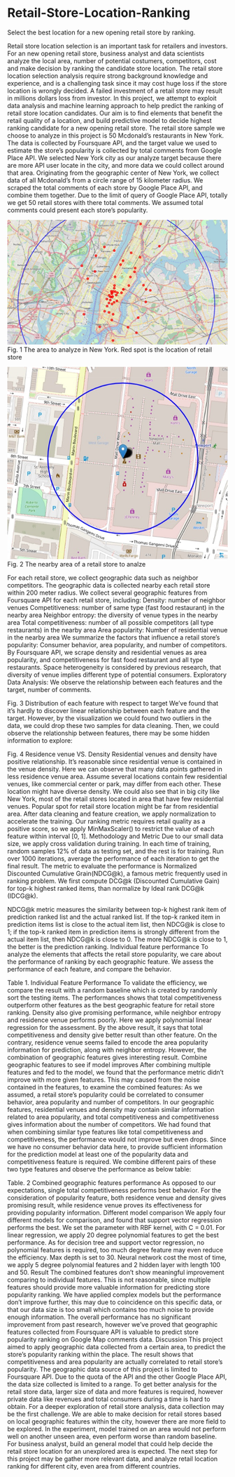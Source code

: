 # Retail-Store-Location-Ranking
Select the best location for a new opening retail store by ranking. 

Retail store location selection is an important task for retailers and investors. For an new opening retail store, business analyst and data scientists analyze the local area, number of potential costumers, competitors, cost and make decision by ranking the candidate store location.
The retail store location selection analysis require strong background knowledge and experience, and is a challenging task since it may cost huge loss if the store location is wrongly decided. A failed investment of a retail store may result in millions dollars loss from investor. In this project, we attempt to exploit data analysis and machine learning approach to help predict the ranking of retail store location candidates. Our aim is to find elements that benefit the retail quality of a location, and build predictive model to decide highest ranking candidate for a new opening retail store.
The retail store sample we choose to analyze in this project is 50 Mcdonald’s restaurants in New York. The data is collected by Foursquare API, and the target value we used to estimate the store’s popularity is collected by total comments from Google Place API.
We selected New York city as our analyze target because there are more API user locate in the city, and more data we could collect around that area. Originating from the geographic center of New York, we collect data of all Mcdonald’s from a circle range of 15 kilometer radius. We scraped the total comments of each store by Google Place API, and combine them together. Due to the limit of query of Google Place API, totally we get 50 retail stores with there total comments. We assumed total comments could present each store’s popularity.

![image](https://github.com/laurence-lin/Retail-Store-Location-Ranking/blob/master/area.jpg)
Fig. 1 The area to analyze in New York. Red spot is the location of retail store

![image](https://github.com/laurence-lin/Retail-Store-Location-Ranking/blob/master/retail_store.jpg)
Fig. 2 The nearby area of a retail store to analze

For each retail store, we collect geographic data such as neighbor competitors. The geographic data is collected nearby each retail store within 200 meter radius.
We collect several geographic features from Foursquare API for each retail store, including:
Density: number of neighbor venues
Competitiveness: number of same type (fast food restaurant) in the nearby area
Neighbor entropy: the diversity of venue types in the nearby area
Total competitiveness: number of all possible competitors (all type restaurants) in the nearby area
Area popularity: Number of residential venue in the nearby area
We summarize the factors that influence a retail store’s popularity: Consumer behavior, area popularity, and number of competitors. By Foursquare API, we scrape density and residential venues as area popularity, and competitiveness for fast food restaurant and all type restaurants. Space heterogeneity is considered by previous research, that diversity of venue implies different type of potential consumers.
Exploratory Data Analysis: We observe the relationship between each features and the target, number of comments.

Fig. 3 Distribution of each feature with respect to target
We’ve found that it’s hardly to discover linear relationship between each feature and the target. However, by the visualization we could found two outliers in the data, we could drop these two samples for data cleaning.
Then, we could observe the relationship between features, there may be some hidden information to explore:

Fig. 4 Residence venue VS. Density
Residential venues and density have positive relationship. It’s reasonable since residential venue is contained in the venue density. Here we can observe that many data points gathered in less residence venue area. Assume several locations contain few residential venues, like commercial center or park, may differ from each other. These location might have diverse density. We could also see that in big city like New York, most of the retail stores located in area that have few residential venues. Popular spot for retail store location might be far from residential area.
After data cleaning and feature creation, we apply normalization to accelerate the training. Our ranking metric requires retail quality as a positive score, so we apply MinMaxScaler() to restrict the value of each feature within interval [0, 1].
Methodology and Metric
Due to our small data size, we apply cross validation during training. In each time of training, random samples 12% of data as testing set, and the rest is for training. Run over 1000 iterations, average the performance of each iteration to get the final result.
The metric to evaluate the performance is Normalized Discounted Cumulative Grain(NDCG@k), a famous metric frequently used in ranking problem. We first compute DCG@k (Discounted Cumulative Gain) for top-k highest ranked items, than normalize by Ideal rank DCG@k (IDCG@k).

NDCG@k metric measures the similarity between top-k highest rank item of prediction ranked list and the actual ranked list. If the top-k ranked item in prediction items list is close to the actual item list, then NDCG@k is close to 1; if the top-k ranked item in prediction items is strongly different from the actual item list, then NDCG@k is close to 0.
The more NDCG@k is close to 1, the better is the prediction ranking.
Individual feature performance
To analyze the elements that affects the retail store popularity, we care about the performance of ranking by each geographic feature. We assess the performance of each feature, and compare the behavior.

Table 1. Individual Feature Performance
To validate the efficiency, we compare the result with a random baseline which is created by randomly sort the testing items. The performances shows that total competitiveness outperform other features as the best geographic feature for retail store ranking. Density also give promising performance, while neighbor entropy and residence venue performs poorly. Here we apply polynomial linear regression for the assessment.
By the above result, it says that total competitiveness and density give better result than other feature. On the contrary, residence venue seems failed to encode the area popularity information for prediction, along with neighbor entropy. However, the combination of geographic features gives interesting result.
Combine geographic features to see if model improves
After combining multiple features and fed to the model, we found that the performance metric didn’t improve with more given features. This may caused from the noise contained in the features, to examine the combined features:
As we assumed, a retail store’s popularity could be correlated to consumer behavior, area popularity and number of competitors. In our geographic features, residential venues and density may contain similar information related to area popularity, and total competitiveness and competitiveness gives information about the number of competitors. We had found that when combining similar type features like total competitiveness and competitiveness, the performance would not improve but even drops.
Since we have no consumer behavior data here, to provide sufficient information for the prediction model at least one of the popularity data and competitiveness feature is required. We combine different pairs of these two type features and observe the performance as below table:

Table. 2 Combined geographic features performance
As opposed to our expectations, single total competitiveness performs best behavior. For the consideration of popularity feature, both residence venue and density gives promising result, while residence venue proves its effectiveness for providing popularity information.
Different model comparison
We apply four different models for comparison, and found that support vector regression performs the best. We set the parameter with RBF kernel, with C = 0.01.
For linear regression, we apply 20 degree polynomial features to get the best performance.
As for decision tree and support vector regression, no polynomial features is required, too much degree feature may even reduce the efficiency. Max depth is set to 30.
Neural network cost the most of time, we apply 5 degree polynomial features and 2 hidden layer with length 100 and 50.
Result
The combined features don’t show meaningful improvement comparing to individual features. This is not reasonable, since multiple features should provide more valuable information for predicting store popularity ranking.
We have applied complex models but the performance don’t improve further, this may due to coincidence on this specific data, or that our data size is too small which contains too much noise to provide enough information.
The overall performance has no significant improvement from past research, however we’ve proved that geographic features collected from Foursquare API is valuable to predict store popularity ranking on Google Map comments data.
Discussion
This project aimed to apply geographic data collected from a certain area, to predict the store’s popularity ranking within the place. The result shows that competitiveness and area popularity are actually correlated to retail store’s popularity.
The geographic data source of this project is limited to Foursquare API. Due to the quota of the API and the other Google Place API, the data size collected is limited to a range. To get better analysis for the retail store data, larger size of data and more features is required, however private data like revenues and total consumers during a time is hard to obtain. For a deeper exploration of retail store analysis, data collection may be the first challenge.
We are able to make decision for retail stores based on local geographic features within the city, however there are more field to be explored. In the experiment, model trained on an area would not perform well on another unseen area, even perform worse than random baseline. For business analyst, build an general model that could help decide the retail store location for an unexplored area is expected.
The next step for this project may be gather more relevant data, and analyze retail location ranking for different city, even area from different countries.
